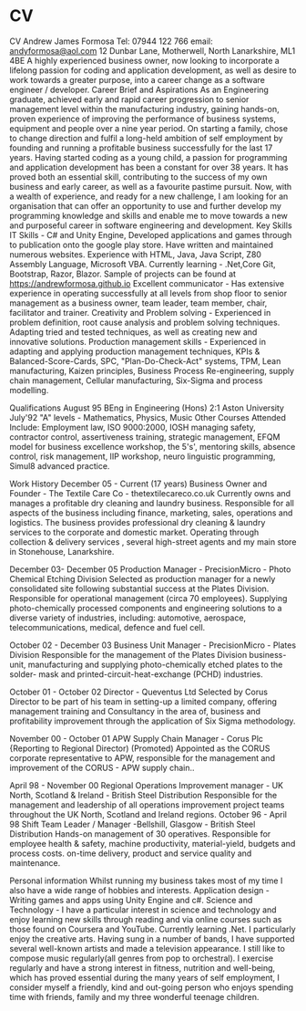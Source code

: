 # CV
CV
Andrew James Formosa
Tel: 07944 122 766 email: andyformosa@aol.com
12 Dunbar Lane, Motherwell, North Lanarkshire, ML1 4BE
A highly experienced business owner, now looking to incorporate a lifelong passion for coding and application development, as well as desire to work towards a greater purpose, into a career change as a software engineer / developer.
Career Brief and Aspirations
As an Engineering graduate, achieved early and rapid career progression to senior management  level within the manufacturing industry, gaining hands-on, proven experience of  improving the performance of business systems, equipment and people over a nine year period.
On starting a family, chose to change direction and fulfil a long-held ambition of self employment by founding and running a profitable business successfully  for the last 17 years.
Having started coding as a young child, a passion for programming and application development has been a constant for over 38 years. It has proved both an essential skill, contributing to the success of my own business and early career, as well as a favourite pastime pursuit. 
Now, with a wealth of experience, and ready for a new challenge, I am looking for an organisation that can offer an opportunity to use and  further develop my programming knowledge and skills and enable me to move towards a new and purposeful career in software engineering and development.
Key Skills
IT Skills - C# and Unity Engine, Developed applications and games through to publication onto the google play store. Have written and maintained numerous websites. Experience with HTML, Java, Java Script, Z80 Assembly Language, Microsoft VBA. Currently learning - .Net,Core Git, Bootstrap, Razor, Blazor. Sample of projects can be found at https://andrewformosa.github.io
Excellent communicator - Has extensive experience in operating successfully at all levels from shop floor to senior management as a business owner, team leader, team member, chair, facilitator and trainer.
Creativity and Problem solving - Experienced in problem definition, root cause analysis and problem solving techniques. Adapting tried and tested techniques, as well as creating new and innovative solutions.
Production management skills - Experienced in adapting and applying production management techniques, KPIs & Balanced-Score-Cards, SPC, "Plan-Do-Check-Act" systems, TPM, Lean manufacturing, Kaizen principles, Business Process Re-engineering, supply chain management, Cellular manufacturing, Six-Sigma and process modelling.

Qualifications
August 95 BEng in Engineering (Hons) 2:1 Aston University
July'92 "A" levels - Mathematics, Physics, Music
Other Courses Attended Include:
Employment law, ISO 9000:2000, IOSH managing safety, contractor control, assertiveness training, strategic management, EFQM model for business excellence workshop, the 5's', mentoring skills, absence control, risk management, IIP workshop, neuro linguistic programming, Simul8 advanced practice.

Work History
December 05 - Current (17 years) 
Business Owner and Founder - The Textile Care Co - thetextilecareco.co.uk
Currently owns and manages a profitable dry cleaning and laundry business.
Responsible for all aspects of the business including finance, marketing, sales, operations and logistics. The business provides professional dry cleaning & laundry services to the corporate and domestic market. Operating through collection & delivery services , several high-street agents and my main store in Stonehouse, Lanarkshire.

December 03- December 05
Production Manager - PrecisionMicro - Photo Chemical Etching Division
Selected as production manager for a newly consolidated site following substantial success at the Plates Division.
Responsible for operational management (circa 70 employees). Supplying photo-chemically processed components and engineering solutions to a diverse variety of industries, including: automotive, aerospace, telecommunications, medical, defence  and fuel cell.

October 02 - December 03
Business Unit Manager - PrecisionMicro - Plates Division
Responsible for the management of the Plates Division business-unit, manufacturing and supplying photo-chemically etched plates to the solder- mask and printed-circuit-heat-exchange (PCHD) industries.

October 01 - October 02
Director - Queventus Ltd
Selected by Corus Director to be part of his team in setting-up a limited company, offering management training and Consultancy in the area of, business and profitability improvement through the application of Six Sigma methodology.

November 00 - October 01
APW Supply Chain Manager - Corus Plc {Reporting to Regional Director) (Promoted)
Appointed as the CORUS corporate representative to APW, responsible for the management and improvement of the CORUS - APW supply chain..

April 98 - November 00
Regional Operations Improvement manager - UK North, Scotland & Ireland - British Steel Distribution 
Responsible for the management and leadership of all operations improvement project teams throughout the UK North, Scotland and Ireland regions.
October 96 - April 98
Shift Team Leader / Manager -Bellshill, Glasgow - British Steel Distribution
Hands-on management of 30 operatives. Responsible for employee health & safety, machine productivity, material-yield, budgets and process costs. on-time delivery, product and service quality and maintenance.

Personal information
Whilst running my business takes most of my time I also have a wide range of hobbies and interests.
Application design - Writing games and apps using Unity Engine and c#.
Science and Technology - I have a particular interest in science and technology and enjoy learning new skills through reading and via online courses such as those found on Coursera and YouTube. Currently learning .Net.
I particularly enjoy the creative arts. Having sung in a number of bands, I have supported several well-known artists and made a television appearance. I still like to compose music regularly(all genres from pop to orchestral).
I exercise regularly and have a strong interest in fitness, nutrition and well-being, which has proved essential during the many years of self employment,
I consider myself a friendly, kind and out-going person who enjoys spending time with friends, family and my three wonderful teenage children.
